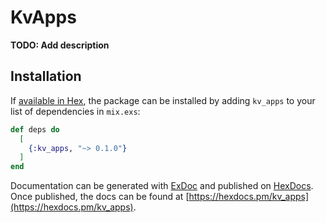# KvApps

**TODO: Add description**

## Installation

If [available in Hex](https://hex.pm/docs/publish), the package can be installed
by adding `kv_apps` to your list of dependencies in `mix.exs`:

```elixir
def deps do
  [
    {:kv_apps, "~> 0.1.0"}
  ]
end
```

Documentation can be generated with [ExDoc](https://github.com/elixir-lang/ex_doc)
and published on [HexDocs](https://hexdocs.pm). Once published, the docs can
be found at [https://hexdocs.pm/kv_apps](https://hexdocs.pm/kv_apps).

